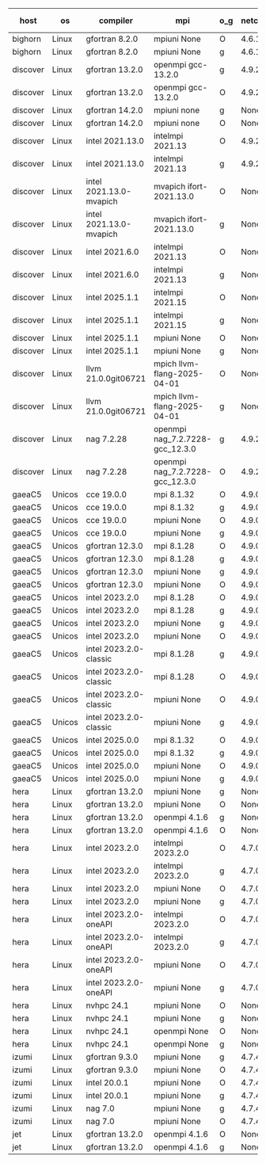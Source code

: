 

| host     | os       | compiler                              | mpi                      | o_g        | netcdf        | build       | u_pass          | u_fail          | s_pass            | s_fail            | e_pass             | e_fail             | nuopc_pass       | nuopc_fail       | artifacts link          |
|----------|----------|---------------------------------------|--------------------------|------------|---------------|-------------|-----------------|-----------------|-------------------|-------------------|--------------------|--------------------|------------------|------------------|-------------------------|
| bighorn | Linux | gfortran 8.2.0 | mpiuni None  | O | 4.6.1  | PASS | 12564 | 0 | 9 | 0 | 43 | 0 | None | None | <a href="https://github.com/esmf-org/esmf-test-artifacts/tree/d19a30a051c81fd1ff11a5a3a24b520eda85da46/release_8.9.0/gfortran/8.2.0/O/mpiuni/None" target="_blank">d19a30a</a> | 
| bighorn | Linux | gfortran 8.2.0 | mpiuni None  | g | 4.6.1  | PASS | None | None | None | None | None | None | None | None | <a href="https://github.com/esmf-org/esmf-test-artifacts/tree/7520976b0de17bf6d6da8494520e84c26b5b6652/release_8.9.0/gfortran/8.2.0/g/mpiuni/None" target="_blank">7520976</a> | 
| discover | Linux | gfortran 13.2.0 | openmpi gcc-13.2.0  | g | 4.9.2  | PASS | 14235 | 0 | 51 | 0 | 81 | 0 | 57 | 0 | <a href="https://github.com/esmf-org/esmf-test-artifacts/tree/0f41ac3be040c2cec772acc458ef61334cfb52e0/release_8.9.0/gfortran/13.2.0/g/openmpi/gcc-13.2.0" target="_blank">0f41ac3</a> | 
| discover | Linux | gfortran 13.2.0 | openmpi gcc-13.2.0  | O | 4.9.2  | PASS | 14235 | 0 | 51 | 0 | 81 | 0 | 57 | 0 | <a href="https://github.com/esmf-org/esmf-test-artifacts/tree/b79d7f9abfec554085609a344e617d6745751ca5/release_8.9.0/gfortran/13.2.0/O/openmpi/gcc-13.2.0" target="_blank">b79d7f9</a> | 
| discover | Linux | gfortran 14.2.0 | mpiuni none  | g | None  | PASS | 12564 | 0 | 9 | 0 | 43 | 0 | None | None | <a href="https://github.com/esmf-org/esmf-test-artifacts/tree/7645d3d6ff9b095d4d1b6d0e3588719d22991871/release_8.9.0/gfortran/14.2.0/g/mpiuni/none" target="_blank">7645d3d</a> | 
| discover | Linux | gfortran 14.2.0 | mpiuni none  | O | None  | PASS | 12564 | 0 | 9 | 0 | 43 | 0 | None | None | <a href="https://github.com/esmf-org/esmf-test-artifacts/tree/91f832e6c49bacbbb251f3608b1cb6e7d6b3446f/release_8.9.0/gfortran/14.2.0/O/mpiuni/none" target="_blank">91f832e</a> | 
| discover | Linux | intel 2021.13.0 | intelmpi 2021.13  | O | 4.9.2  | PASS | 14235 | 0 | 51 | 0 | 81 | 0 | 57 | 0 | <a href="https://github.com/esmf-org/esmf-test-artifacts/tree/352777f3b5a7ca5082c3d01147ac6e19586cb471/release_8.9.0/intel/2021.13.0/O/intelmpi/2021.13" target="_blank">352777f</a> | 
| discover | Linux | intel 2021.13.0 | intelmpi 2021.13  | g | 4.9.2  | PASS | 14235 | 0 | 51 | 0 | 81 | 0 | 57 | 0 | <a href="https://github.com/esmf-org/esmf-test-artifacts/tree/c9e7c2d4568877be64439360f66059aab7c4e462/release_8.9.0/intel/2021.13.0/g/intelmpi/2021.13" target="_blank">c9e7c2d</a> | 
| discover | Linux | intel 2021.13.0-mvapich | mvapich ifort-2021.13.0  | O | None  | PASS | 14235 | 0 | 51 | 0 | 81 | 0 | 57 | 0 | <a href="https://github.com/esmf-org/esmf-test-artifacts/tree/1947273f101f0678f9bf2c17429edd69cf076c9b/release_8.9.0/intel/2021.13.0-mvapich/O/mvapich/ifort-2021.13.0" target="_blank">1947273</a> | 
| discover | Linux | intel 2021.13.0-mvapich | mvapich ifort-2021.13.0  | g | None  | PASS | 14235 | 0 | 51 | 0 | 81 | 0 | 57 | 0 | <a href="https://github.com/esmf-org/esmf-test-artifacts/tree/ab15d7cf66a3d1e0f927ef735cf8b0a22e9864bf/release_8.9.0/intel/2021.13.0-mvapich/g/mvapich/ifort-2021.13.0" target="_blank">ab15d7c</a> | 
| discover | Linux | intel 2021.6.0 | intelmpi 2021.13  | O | None  | PASS | 14235 | 0 | 51 | 0 | 81 | 0 | 57 | 0 | <a href="https://github.com/esmf-org/esmf-test-artifacts/tree/7c0b83b67bddc7963ceb5332820fc6b79454b65d/release_8.9.0/intel/2021.6.0/O/intelmpi/2021.13" target="_blank">7c0b83b</a> | 
| discover | Linux | intel 2021.6.0 | intelmpi 2021.13  | g | None  | PASS | 14235 | 0 | 51 | 0 | 81 | 0 | 57 | 0 | <a href="https://github.com/esmf-org/esmf-test-artifacts/tree/c5d7748ab713c68fa2ad08cd9200252e0841ed35/release_8.9.0/intel/2021.6.0/g/intelmpi/2021.13" target="_blank">c5d7748</a> | 
| discover | Linux | intel 2025.1.1 | intelmpi 2021.15  | O | None  | PASS | 14235 | 0 | 51 | 0 | 81 | 0 | 57 | 0 | <a href="https://github.com/esmf-org/esmf-test-artifacts/tree/4cb94090bd04f35dc59df85502a809375cafadf3/release_8.9.0/intel/2025.1.1/O/intelmpi/2021.15" target="_blank">4cb9409</a> | 
| discover | Linux | intel 2025.1.1 | intelmpi 2021.15  | g | None  | PASS | 14235 | 0 | 51 | 0 | 81 | 0 | 57 | 0 | <a href="https://github.com/esmf-org/esmf-test-artifacts/tree/19033c103d21bb0babe92b4418db2d0c6b015404/release_8.9.0/intel/2025.1.1/g/intelmpi/2021.15" target="_blank">19033c1</a> | 
| discover | Linux | intel 2025.1.1 | mpiuni None  | O | None  | PASS | 12564 | 0 | 9 | 0 | 43 | 0 | None | None | <a href="https://github.com/esmf-org/esmf-test-artifacts/tree/0cde5563a9e861ba3dbf3b77d152b7e4c1be0d6c/release_8.9.0/intel/2025.1.1/O/mpiuni/None" target="_blank">0cde556</a> | 
| discover | Linux | intel 2025.1.1 | mpiuni None  | g | None  | PASS | 12564 | 0 | 9 | 0 | 43 | 0 | None | None | <a href="https://github.com/esmf-org/esmf-test-artifacts/tree/08c10bc23a54da44688309041de26705c35fac09/release_8.9.0/intel/2025.1.1/g/mpiuni/None" target="_blank">08c10bc</a> | 
| discover | Linux | llvm 21.0.0git06721 | mpich llvm-flang-2025-04-01  | O | None  | PASS | 14217 | 18 | 18 | 33 | 76 | 5 | 0 | 57 | <a href="https://github.com/esmf-org/esmf-test-artifacts/tree/30bf996ad9cf2fcb9606b29beb70cb722ae2c3e0/release_8.9.0/llvm/21.0.0git06721/O/mpich/llvm-flang-2025-04-01" target="_blank">30bf996</a> | 
| discover | Linux | llvm 21.0.0git06721 | mpich llvm-flang-2025-04-01  | g | None  | PASS | 14217 | 18 | 18 | 33 | 76 | 5 | 0 | 57 | <a href="https://github.com/esmf-org/esmf-test-artifacts/tree/031d404ee126598e73fc71b28be8611cc5fd4c1a/release_8.9.0/llvm/21.0.0git06721/g/mpich/llvm-flang-2025-04-01" target="_blank">031d404</a> | 
| discover | Linux | nag 7.2.28 | openmpi nag_7.2.7228-gcc_12.3.0  | g | 4.9.2  | PASS | 14235 | 0 | 51 | 0 | 81 | 0 | 56 | 1 | <a href="https://github.com/esmf-org/esmf-test-artifacts/tree/177a84fa5b888d032d01dc6b3da77e00d56df249/release_8.9.0/nag/7.2.28/g/openmpi/nag_7.2.7228-gcc_12.3.0" target="_blank">177a84f</a> | 
| discover | Linux | nag 7.2.28 | openmpi nag_7.2.7228-gcc_12.3.0  | O | 4.9.2  | PASS | 14235 | 0 | 51 | 0 | 81 | 0 | 56 | 1 | <a href="https://github.com/esmf-org/esmf-test-artifacts/tree/ac774fec8fb642fd07f5dbd514edd6e0fe7b25c7/release_8.9.0/nag/7.2.28/O/openmpi/nag_7.2.7228-gcc_12.3.0" target="_blank">ac774fe</a> | 
| gaeaC5 | Unicos | cce 19.0.0 | mpi 8.1.32  | O | 4.9.0  | PASS | 14175 | 60 | None | None | None | None | 56 | 1 | <a href="https://github.com/esmf-org/esmf-test-artifacts/tree/4d2b3b6433dc65a3df52883b2ff6414e7f3a017f/release_8.9.0/cce/19.0.0/O/mpi/8.1.32" target="_blank">4d2b3b6</a> | 
| gaeaC5 | Unicos | cce 19.0.0 | mpi 8.1.32  | g | 4.9.0  | PASS | 10086 | 4149 | None | None | None | None | 56 | 1 | <a href="https://github.com/esmf-org/esmf-test-artifacts/tree/80405bb98938f2700151521d20a60ad4e935435d/release_8.9.0/cce/19.0.0/g/mpi/8.1.32" target="_blank">80405bb</a> | 
| gaeaC5 | Unicos | cce 19.0.0 | mpiuni None  | O | 4.9.0  | PASS | 12507 | 57 | None | None | None | None | None | None | <a href="https://github.com/esmf-org/esmf-test-artifacts/tree/f5107d0e88c2b6e04510ffd9c884b5da474d7bc0/release_8.9.0/cce/19.0.0/O/mpiuni/None" target="_blank">f5107d0</a> | 
| gaeaC5 | Unicos | cce 19.0.0 | mpiuni None  | g | 4.9.0  | PASS | 8921 | 3643 | None | None | None | None | None | None | <a href="https://github.com/esmf-org/esmf-test-artifacts/tree/faff6e5858eff458b1e8579cbc003317f757dcb6/release_8.9.0/cce/19.0.0/g/mpiuni/None" target="_blank">faff6e5</a> | 
| gaeaC5 | Unicos | gfortran 12.3.0 | mpi 8.1.28  | O | 4.9.0  | PASS | 14235 | 0 | 51 | 0 | 81 | 0 | 57 | 0 | <a href="https://github.com/esmf-org/esmf-test-artifacts/tree/17cdd2cf31a6492a36bd0ea34835bb92a9e7bcda/release_8.9.0/gfortran/12.3.0/O/mpi/8.1.28" target="_blank">17cdd2c</a> | 
| gaeaC5 | Unicos | gfortran 12.3.0 | mpi 8.1.28  | g | 4.9.0  | PASS | 14235 | 0 | 51 | 0 | 81 | 0 | 57 | 0 | <a href="https://github.com/esmf-org/esmf-test-artifacts/tree/18b7323c85636f4776bfed3df2d200a5be099001/release_8.9.0/gfortran/12.3.0/g/mpi/8.1.28" target="_blank">18b7323</a> | 
| gaeaC5 | Unicos | gfortran 12.3.0 | mpiuni None  | g | 4.9.0  | PASS | 12564 | 0 | 9 | 0 | 43 | 0 | None | None | <a href="https://github.com/esmf-org/esmf-test-artifacts/tree/a4d32d224a5b13722f9edca2e85127599281334c/release_8.9.0/gfortran/12.3.0/g/mpiuni/None" target="_blank">a4d32d2</a> | 
| gaeaC5 | Unicos | gfortran 12.3.0 | mpiuni None  | O | 4.9.0  | PASS | 12564 | 0 | 9 | 0 | 43 | 0 | None | None | <a href="https://github.com/esmf-org/esmf-test-artifacts/tree/f53009560788413140576b381ace798f1cab5521/release_8.9.0/gfortran/12.3.0/O/mpiuni/None" target="_blank">f530095</a> | 
| gaeaC5 | Unicos | intel 2023.2.0 | mpi 8.1.28  | O | 4.9.0  | PASS | 14235 | 0 | 51 | 0 | 81 | 0 | 57 | 0 | <a href="https://github.com/esmf-org/esmf-test-artifacts/tree/0258d6e5f718cf0a32cda99bb560dbaae0055fd8/release_8.9.0/intel/2023.2.0/O/mpi/8.1.28" target="_blank">0258d6e</a> | 
| gaeaC5 | Unicos | intel 2023.2.0 | mpi 8.1.28  | g | 4.9.0  | PASS | 14235 | 0 | 51 | 0 | 81 | 0 | 57 | 0 | <a href="https://github.com/esmf-org/esmf-test-artifacts/tree/eb0a62b8652c13ce7581c6271bb85b9d2cefe3d7/release_8.9.0/intel/2023.2.0/g/mpi/8.1.28" target="_blank">eb0a62b</a> | 
| gaeaC5 | Unicos | intel 2023.2.0 | mpiuni None  | g | 4.9.0  | PASS | 12564 | 0 | 9 | 0 | 43 | 0 | None | None | <a href="https://github.com/esmf-org/esmf-test-artifacts/tree/76b4432f5fb8d7983c4b371c17bf658c8a7cb815/release_8.9.0/intel/2023.2.0/g/mpiuni/None" target="_blank">76b4432</a> | 
| gaeaC5 | Unicos | intel 2023.2.0 | mpiuni None  | O | 4.9.0  | PASS | 12564 | 0 | 9 | 0 | 43 | 0 | None | None | <a href="https://github.com/esmf-org/esmf-test-artifacts/tree/77b8b6979565a84ab4f4bd7e07ead830d7fa28f0/release_8.9.0/intel/2023.2.0/O/mpiuni/None" target="_blank">77b8b69</a> | 
| gaeaC5 | Unicos | intel 2023.2.0-classic | mpi 8.1.28  | g | 4.9.0  | PASS | 14235 | 0 | 51 | 0 | 81 | 0 | 57 | 0 | <a href="https://github.com/esmf-org/esmf-test-artifacts/tree/daad21c1440031e604ebd1138489390aff3e4a5e/release_8.9.0/intel/2023.2.0-classic/g/mpi/8.1.28" target="_blank">daad21c</a> | 
| gaeaC5 | Unicos | intel 2023.2.0-classic | mpi 8.1.28  | O | 4.9.0  | PASS | 14235 | 0 | 51 | 0 | 81 | 0 | 57 | 0 | <a href="https://github.com/esmf-org/esmf-test-artifacts/tree/87ac8ef6d3298ebad4d614452b6ef67c7b3fae55/release_8.9.0/intel/2023.2.0-classic/O/mpi/8.1.28" target="_blank">87ac8ef</a> | 
| gaeaC5 | Unicos | intel 2023.2.0-classic | mpiuni None  | O | 4.9.0  | PASS | 12564 | 0 | 9 | 0 | 43 | 0 | None | None | <a href="https://github.com/esmf-org/esmf-test-artifacts/tree/397860e3916918bdac1bd6be8e5505db4c2ca6d7/release_8.9.0/intel/2023.2.0-classic/O/mpiuni/None" target="_blank">397860e</a> | 
| gaeaC5 | Unicos | intel 2023.2.0-classic | mpiuni None  | g | 4.9.0  | PASS | 12564 | 0 | 9 | 0 | 43 | 0 | None | None | <a href="https://github.com/esmf-org/esmf-test-artifacts/tree/78a521f4fcac2a6785ba26b272f11bedca7baf0c/release_8.9.0/intel/2023.2.0-classic/g/mpiuni/None" target="_blank">78a521f</a> | 
| gaeaC5 | Unicos | intel 2025.0.0 | mpi 8.1.32  | O | 4.9.0  | PASS | 14235 | 0 | 51 | 0 | 81 | 0 | 57 | 0 | <a href="https://github.com/esmf-org/esmf-test-artifacts/tree/8056a3870079aea213ec09f68827113d2fe39660/release_8.9.0/intel/2025.0.0/O/mpi/8.1.32" target="_blank">8056a38</a> | 
| gaeaC5 | Unicos | intel 2025.0.0 | mpi 8.1.32  | g | 4.9.0  | PASS | 14235 | 0 | 51 | 0 | 81 | 0 | 57 | 0 | <a href="https://github.com/esmf-org/esmf-test-artifacts/tree/25a621f8f8d1a1c9d616e1301623f90f80971a98/release_8.9.0/intel/2025.0.0/g/mpi/8.1.32" target="_blank">25a621f</a> | 
| gaeaC5 | Unicos | intel 2025.0.0 | mpiuni None  | O | 4.9.0  | PASS | 12564 | 0 | 9 | 0 | 43 | 0 | None | None | <a href="https://github.com/esmf-org/esmf-test-artifacts/tree/ae5b650a707d23911e4b6190ce0e3d6abf4c988f/release_8.9.0/intel/2025.0.0/O/mpiuni/None" target="_blank">ae5b650</a> | 
| gaeaC5 | Unicos | intel 2025.0.0 | mpiuni None  | g | 4.9.0  | PASS | 12564 | 0 | 9 | 0 | 43 | 0 | None | None | <a href="https://github.com/esmf-org/esmf-test-artifacts/tree/a686b7c40c7cf26249a6b4c1db950e01bd0d4538/release_8.9.0/intel/2025.0.0/g/mpiuni/None" target="_blank">a686b7c</a> | 
| hera | Linux | gfortran 13.2.0 | mpiuni None  | g | None  | PASS | 12564 | 0 | 9 | 0 | 43 | 0 | None | None | <a href="https://github.com/esmf-org/esmf-test-artifacts/tree/d4a3d84f9c10286af6f627c6b71211b75d6900b0/release_8.9.0/gfortran/13.2.0/g/mpiuni/None" target="_blank">d4a3d84</a> | 
| hera | Linux | gfortran 13.2.0 | mpiuni None  | O | None  | PASS | 12564 | 0 | 9 | 0 | 43 | 0 | None | None | <a href="https://github.com/esmf-org/esmf-test-artifacts/tree/3bce828ff38e02528b019abe65f83eaed286cfc1/release_8.9.0/gfortran/13.2.0/O/mpiuni/None" target="_blank">3bce828</a> | 
| hera | Linux | gfortran 13.2.0 | openmpi 4.1.6  | g | None  | PASS | 14235 | 0 | 51 | 0 | 81 | 0 | 57 | 0 | <a href="https://github.com/esmf-org/esmf-test-artifacts/tree/978babe3d57e316f602a52837f67e5b21093942a/release_8.9.0/gfortran/13.2.0/g/openmpi/4.1.6" target="_blank">978babe</a> | 
| hera | Linux | gfortran 13.2.0 | openmpi 4.1.6  | O | None  | PASS | 14235 | 0 | 51 | 0 | 81 | 0 | 57 | 0 | <a href="https://github.com/esmf-org/esmf-test-artifacts/tree/1df7dbc409d76395861e394c2f2cee5d6f70ffb6/release_8.9.0/gfortran/13.2.0/O/openmpi/4.1.6" target="_blank">1df7dbc</a> | 
| hera | Linux | intel 2023.2.0 | intelmpi 2023.2.0  | O | 4.7.0  | PASS | 14235 | 0 | 51 | 0 | 81 | 0 | 57 | 0 | <a href="https://github.com/esmf-org/esmf-test-artifacts/tree/241e768f7bcb4484948ec4c799c6f3763f7e1bab/release_8.9.0/intel/2023.2.0/O/intelmpi/2023.2.0" target="_blank">241e768</a> | 
| hera | Linux | intel 2023.2.0 | intelmpi 2023.2.0  | g | 4.7.0  | PASS | None | None | None | None | None | None | None | None | <a href="https://github.com/esmf-org/esmf-test-artifacts/tree/be5b5d2c483ac8646e74a907f9340bb1f9ce71d1/release_8.9.0/intel/2023.2.0/g/intelmpi/2023.2.0" target="_blank">be5b5d2</a> | 
| hera | Linux | intel 2023.2.0 | mpiuni None  | O | 4.7.0  | PASS | None | None | None | None | None | None | None | None | <a href="https://github.com/esmf-org/esmf-test-artifacts/tree/743775e3cad346c41748996f9e0a8118e6f2ab29/release_8.9.0/intel/2023.2.0/O/mpiuni/None" target="_blank">743775e</a> | 
| hera | Linux | intel 2023.2.0 | mpiuni None  | g | 4.7.0  | PASS | None | None | None | None | None | None | None | None | <a href="https://github.com/esmf-org/esmf-test-artifacts/tree/3050dec1cf182ec78f24acb6e5fcb2f735c0f656/release_8.9.0/intel/2023.2.0/g/mpiuni/None" target="_blank">3050dec</a> | 
| hera | Linux | intel 2023.2.0-oneAPI | intelmpi 2023.2.0  | O | 4.7.0  | PASS | 14235 | 0 | 50 | 1 | 81 | 0 | 57 | 0 | <a href="https://github.com/esmf-org/esmf-test-artifacts/tree/60a80bc361152582585befe2d8d49f53187fbc00/release_8.9.0/intel/2023.2.0-oneAPI/O/intelmpi/2023.2.0" target="_blank">60a80bc</a> | 
| hera | Linux | intel 2023.2.0-oneAPI | intelmpi 2023.2.0  | g | 4.7.0  | PASS | 14235 | 0 | 51 | 0 | 81 | 0 | 57 | 0 | <a href="https://github.com/esmf-org/esmf-test-artifacts/tree/ad6164e1c336382d298e77975d29f25e2fdf9482/release_8.9.0/intel/2023.2.0-oneAPI/g/intelmpi/2023.2.0" target="_blank">ad6164e</a> | 
| hera | Linux | intel 2023.2.0-oneAPI | mpiuni None  | O | 4.7.0  | PASS | 12564 | 0 | 9 | 0 | 43 | 0 | None | None | <a href="https://github.com/esmf-org/esmf-test-artifacts/tree/bf01f851c7f7a6f34e9dba759b06e776a699d442/release_8.9.0/intel/2023.2.0-oneAPI/O/mpiuni/None" target="_blank">bf01f85</a> | 
| hera | Linux | intel 2023.2.0-oneAPI | mpiuni None  | g | 4.7.0  | PASS | 12564 | 0 | 9 | 0 | 43 | 0 | None | None | <a href="https://github.com/esmf-org/esmf-test-artifacts/tree/62d63f611bd241e3402fcb79a7bcdf789c2865be/release_8.9.0/intel/2023.2.0-oneAPI/g/mpiuni/None" target="_blank">62d63f6</a> | 
| hera | Linux | nvhpc 24.1 | mpiuni None  | O | None  | PASS | 12564 | 0 | 9 | 0 | 43 | 0 | None | None | <a href="https://github.com/esmf-org/esmf-test-artifacts/tree/d08535b8876217db413d8417b3d432263d186f84/release_8.9.0/nvhpc/24.1/O/mpiuni/None" target="_blank">d08535b</a> | 
| hera | Linux | nvhpc 24.1 | mpiuni None  | g | None  | PASS | 12564 | 0 | 9 | 0 | 43 | 0 | None | None | <a href="https://github.com/esmf-org/esmf-test-artifacts/tree/7e7151dc6eb192b8ee4110c5c98ccc9c280af1cf/release_8.9.0/nvhpc/24.1/g/mpiuni/None" target="_blank">7e7151d</a> | 
| hera | Linux | nvhpc 24.1 | openmpi None  | O | None  | PASS | None | None | None | None | None | None | None | None | <a href="https://github.com/esmf-org/esmf-test-artifacts/tree/e29346104360c4f523d150cb474a627e4d39260b/release_8.9.0/nvhpc/24.1/O/openmpi/None" target="_blank">e293461</a> | 
| hera | Linux | nvhpc 24.1 | openmpi None  | g | None  | PASS | None | None | None | None | None | None | None | None | <a href="https://github.com/esmf-org/esmf-test-artifacts/tree/d162aff3460277a6c42c539a059d012878ff28aa/release_8.9.0/nvhpc/24.1/g/openmpi/None" target="_blank">d162aff</a> | 
| izumi | Linux | gfortran 9.3.0 | mpiuni None  | g | 4.7.4  | PASS | 12564 | 0 | 9 | 0 | 43 | 0 | None | None | <a href="https://github.com/esmf-org/esmf-test-artifacts/tree/6361f79086b611206305f14d062917e4d5f08813/release_8.9.0/gfortran/9.3.0/g/mpiuni/None" target="_blank">6361f79</a> | 
| izumi | Linux | gfortran 9.3.0 | mpiuni None  | O | 4.7.4  | PASS | 12564 | 0 | 9 | 0 | 43 | 0 | None | None | <a href="https://github.com/esmf-org/esmf-test-artifacts/tree/227ee2ea5844faba9749428034e534b7098b58de/release_8.9.0/gfortran/9.3.0/O/mpiuni/None" target="_blank">227ee2e</a> | 
| izumi | Linux | intel 20.0.1 | mpiuni None  | O | 4.7.4  | PASS | 12564 | 0 | 9 | 0 | 43 | 0 | None | None | <a href="https://github.com/esmf-org/esmf-test-artifacts/tree/bb2f878e0dcdc7278828e39bb7f8f3e93f09cbae/release_8.9.0/intel/20.0.1/O/mpiuni/None" target="_blank">bb2f878</a> | 
| izumi | Linux | intel 20.0.1 | mpiuni None  | g | 4.7.4  | PASS | 12564 | 0 | 9 | 0 | 43 | 0 | None | None | <a href="https://github.com/esmf-org/esmf-test-artifacts/tree/f1eaef3aca5232de16b74a5d00d74bda9fbbecf7/release_8.9.0/intel/20.0.1/g/mpiuni/None" target="_blank">f1eaef3</a> | 
| izumi | Linux | nag 7.0 | mpiuni None  | g | 4.7.4  | PASS | 12564 | 0 | 9 | 0 | 43 | 0 | None | None | <a href="https://github.com/esmf-org/esmf-test-artifacts/tree/ab684f513e8ccc05eb0c75acb2d3d31726653918/release_8.9.0/nag/7.0/g/mpiuni/None" target="_blank">ab684f5</a> | 
| izumi | Linux | nag 7.0 | mpiuni None  | O | 4.7.4  | PASS | 12564 | 0 | 9 | 0 | 43 | 0 | None | None | <a href="https://github.com/esmf-org/esmf-test-artifacts/tree/f4653e6b5a6f87359f0f8702d088c8f4b7f3c1cd/release_8.9.0/nag/7.0/O/mpiuni/None" target="_blank">f4653e6</a> | 
| jet | Linux | gfortran 13.2.0 | openmpi 4.1.6  | O | None  | PASS | 14235 | 0 | 51 | 0 | 81 | 0 | 57 | 0 | <a href="https://github.com/esmf-org/esmf-test-artifacts/tree/438b80b9895af0833a7b0157bca8fba5005187de/release_8.9.0/gfortran/13.2.0/O/openmpi/4.1.6" target="_blank">438b80b</a> | 
| jet | Linux | gfortran 13.2.0 | openmpi 4.1.6  | g | None  | PASS | 14235 | 0 | 51 | 0 | 81 | 0 | 57 | 0 | <a href="https://github.com/esmf-org/esmf-test-artifacts/tree/832a67570cf316060d75ddbb1aabbcf3705f8a63/release_8.9.0/gfortran/13.2.0/g/openmpi/4.1.6" target="_blank">832a675</a> | 
